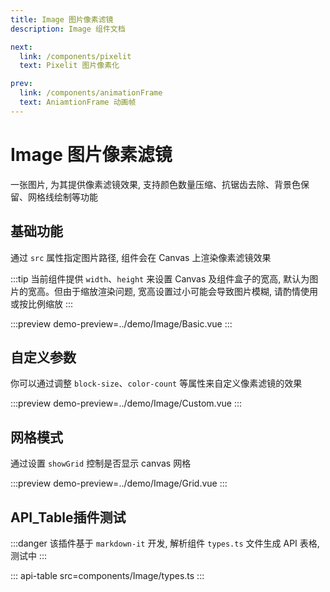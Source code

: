```yaml
---
title: Image 图片像素滤镜
description: Image 组件文档

next:
  link: /components/pixelit
  text: Pixelit 图片像素化

prev:
  link: /components/animationFrame
  text: AniamtionFrame 动画帧
---
```


# Image 图片像素滤镜

一张图片, 为其提供像素滤镜效果, 支持颜色数量压缩、抗锯齿去除、背景色保留、网格线绘制等功能

## 基础功能

通过 `src` 属性指定图片路径, 组件会在 Canvas 上渲染像素滤镜效果

:::tip
当前组件提供 `width`、`height` 来设置 Canvas 及组件盒子的宽高, 默认为图片的宽高。但由于缩放渲染问题, 宽高设置过小可能会导致图片模糊, 请酌情使用或按比例缩放
:::

:::preview
demo-preview=../demo/Image/Basic.vue
:::

## 自定义参数

你可以通过调整 `block-size`、`color-count` 等属性来自定义像素滤镜的效果

:::preview
demo-preview=../demo/Image/Custom.vue
:::

## 网格模式

通过设置 `showGrid` 控制是否显示 canvas 网格

:::preview
demo-preview=../demo/Image/Grid.vue
:::

## API_Table插件测试

:::danger
该插件基于 `markdown-it` 开发, 解析组件 `types.ts` 文件生成 API 表格, 测试中
:::

::: api-table src=components/Image/types.ts
:::